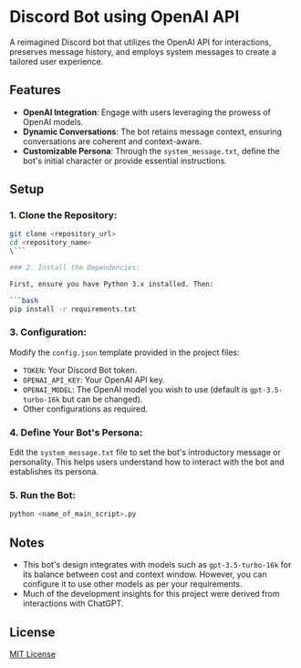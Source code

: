 # Discord Bot using OpenAI API

A reimagined Discord bot that utilizes the OpenAI API for interactions, preserves message history, and employs system messages to create a tailored user experience.

## Features

- **OpenAI Integration**: Engage with users leveraging the prowess of OpenAI models.
- **Dynamic Conversations**: The bot retains message context, ensuring conversations are coherent and context-aware.
- **Customizable Persona**: Through the `system_message.txt`, define the bot's initial character or provide essential instructions.

## Setup

### 1. Clone the Repository:

```bash
git clone <repository_url>
cd <repository_name>
\```

### 2. Install the Dependencies:

First, ensure you have Python 3.x installed. Then:

```bash
pip install -r requirements.txt
```

### 3. Configuration:

Modify the `config.json` template provided in the project files:

- `TOKEN`: Your Discord Bot token.
- `OPENAI_API_KEY`: Your OpenAI API key.
- `OPENAI_MODEL`: The OpenAI model you wish to use (default is `gpt-3.5-turbo-16k` but can be changed).
- Other configurations as required.

### 4. Define Your Bot's Persona:

Edit the `system_message.txt` file to set the bot's introductory message or personality. This helps users understand how to interact with the bot and establishes its persona.

### 5. Run the Bot:
```bash
python <name_of_main_script>.py
```

## Notes

- This bot's design integrates with models such as `gpt-3.5-turbo-16k` for its balance between cost and context window. However, you can configure it to use other models as per your requirements.
- Much of the development insights for this project were derived from interactions with ChatGPT.

## License

[MIT License](LICENSE)
